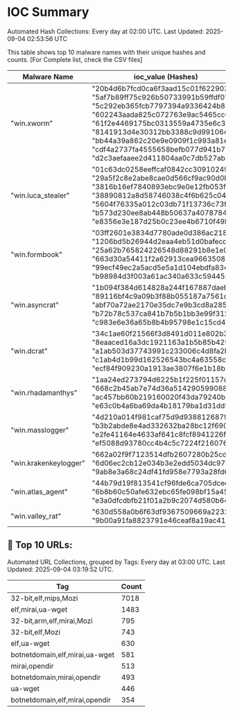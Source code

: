 # IOC Summary

Automated Hash Collections: Every day at 02:00 UTC. Last Updated: 2025-09-04 02:53:56 UTC

This table shows top 10 malware names with their unique hashes and counts. [For Complete list, check the CSV files]

| Malware Name | ioc_value (Hashes) | Count |
|--------------|--------------------|-------|
|  "win.xworm" |  "20b4d6b7fcd0ca6f3aad15c01f622903"<br> "5af7b89ff75c926b50733991b59ffdf0"<br> "5c292eb365fcb7797394a9336424b8b0"<br> "602243aada825c072763e9ac5465cc09"<br> "61f2e4469175bc0313559a4735e6c300"<br> "8141913d4e30312bb3388c9d991064a9"<br> "bb44a39a862c20e9e0909f1c993a81ee"<br> "cdf4a2737fa4555658befb077d941b70"<br> "d2c3aefaaee2d411804aa0c7db527ab4" | 9 |
|  "win.luca_stealer" |  "01c63dc0258eeffcaf0842cc30910249"<br> "29a5f2c8e2abe8cae0d566cf9ac90d0b"<br> "3816b16ef7840893ebc9e0e12fb053ff"<br> "38890812a8d58746038c4f6b625c0493"<br> "5604f76335a012c03db71f13736c73f1"<br> "b573d230ee8ab448b50637a407878450"<br> "e8356e3e187d25b0c23ee4b6710f49bc" | 7 |
|  "win.formbook" |  "03ff2601e3834d7780ade0d386ac2180"<br> "1206bd5b26944d2eaa4eb51d0bafecd2"<br> "25a62b765824226548d88291b8e1e01f"<br> "663d30a54411f2a62913cea966350890"<br> "99ecf49ec2a5acd5e5a1d104ebdfa834"<br> "b98984d3f003a61ac340a633c5944558" | 6 |
|  "win.asyncrat" |  "1b094f384d614828a244f167887daebb"<br> "89116bf4c9a09b3f88b055187a7561df"<br> "abf70a72ae2170e35dc7e9b3cd8a2854"<br> "b72b78c537ca841b7b5b1bb3e99f3120"<br> "c983e6e36a65b8b4b95798e1c15cd4e6" | 5 |
|  "win.dcrat" |  "34c1ae60f21566f3d8491d011e802b3b"<br> "8eaaced16a3dc1921163a1b5b85b4256"<br> "a1ab503d37743991c233006c4d8fa2b3"<br> "c1ab4d1b99d162526543bc4a63558c34"<br> "ecf84f909230a1913ae3807f6e1b18ba" | 5 |
|  "win.rhadamanthys" |  "1aa24ed273794d6225b1f225f01157d0"<br> "668c2b45ab7e74d36a514290599088eb"<br> "ac457bb60b219160020f43da79240b9c"<br> "e63c0b4a6ba69da4b18179ba1d31dd9b" | 4 |
|  "win.masslogger" |  "4d210a014f981caf75d9d9388126879d"<br> "b3b2abde8e4ad332632ba28bc12f6902"<br> "e2fe41164e4633af641c8fcf8941226f"<br> "ef5088d93780cc4b4c5c7224f2160761" | 4 |
|  "win.krakenkeylogger" |  "662a02f9f7123514dfb2607280b25cd6"<br> "6d06ec2cb12e034b3e2edd5034dc97f2"<br> "9ab8e3a68c24df41fd958e7793a28fd6" | 3 |
|  "win.atlas_agent" |  "44b79d19f813541cf96fde6ca705dced"<br> "6b8b60c50afe632ebc65fe098bf15a45"<br> "e3a0dfcdbfb21f01a2b9c2074d580b64" | 3 |
|  "win.valley_rat" |  "630d558a0b6f63df9367509669a22324"<br> "9b00a91fa8823791e46ceaf8a19ac41d" | 2 |

<!-- url_summary_start -->
## 🔗 Top 10 URLs:

Automated URL Collections, grouped by Tags: Every day at 03:00 UTC. Last Updated: 2025-09-04 03:19:52 UTC.

| Tag | Count |
|-----|-------|
| 32-bit,elf,mips,Mozi | 7018 |
| elf,mirai,ua-wget | 1483 |
| 32-bit,arm,elf,mirai,Mozi | 795 |
| 32-bit,elf,Mozi | 743 |
| elf,ua-wget | 630 |
| botnetdomain,elf,mirai,ua-wget | 581 |
| mirai,opendir | 513 |
| botnetdomain,mirai,opendir | 493 |
| ua-wget | 446 |
| botnetdomain,elf,mirai,opendir | 354 |
<!-- url_summary_end -->
